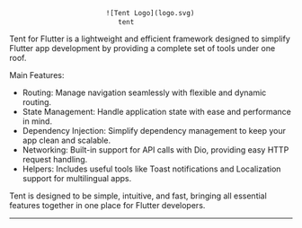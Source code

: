                             ![Tent Logo](logo.svg)
                               tent

Tent for Flutter is a lightweight and efficient framework designed to simplify Flutter app development by providing a complete set of tools under one roof.

Main Features:
- Routing: Manage navigation seamlessly with flexible and dynamic routing.
- State Management: Handle application state with ease and performance in mind.
- Dependency Injection: Simplify dependency management to keep your app clean and scalable.
- Networking: Built-in support for API calls with Dio, providing easy HTTP request handling.
- Helpers: Includes useful tools like Toast notifications and Localization support for multilingual apps.

Tent is designed to be simple, intuitive, and fast, bringing all essential features together in one place for Flutter developers.

---
